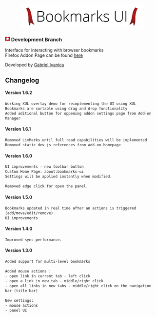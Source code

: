 <div align="center">
  <img src="./data/images/identity-marks.png" height="80"
	alt="Bookmarks UI Identity" title="Bookmarks UI Identity">
</div>

### ![logo](./data/images/icon16.png "logo") Development Branch

Interface for interacting with browser bookmarks  
Firefox Addon Page can be found [here](https://addons.mozilla.org/en-US/firefox/addon/bookmarks-ui/)

Developed by [Gabriel Ivanica](https://addons.mozilla.org/en-US/firefox/user/ReDEnergy/)

## Changelog

#### Version 1.6.2

	Working XUL overlay demo for reimplementing the UI using XUL
	Bookmarks are sortable using drag and drop functionality
	Added aditional button for oppening addon settings page from Add-on Manager

	
#### Version 1.6.1

	Removed LivMarks until full read capabilities will be implemented
	Removed static dev js references from add-on homepage


#### Version 1.6.0 

	UI improvements - new toolbar button
	Custom Home Page: about:bookmarks-ui
	Settings will be applied instantly when modified.

	Removed edge click for open the panel.

#### Version 1.5.0

	Bookmarks updated in real time after an actions is triggered (add/move/edit/remove)
	UI improvements

#### Version 1.4.0
	
	Improved sync performance.

#### Version 1.3.0

	Added support for multi-level bookmarks

	Added mouse actions :
	- open link in current tab - left click
	- open a link in new tab - middle/right click
	- open all links in new tabs - middle/right click on the navigation bar (title bar)
	
	New settings:
	- mouse actions
	- panel UI
